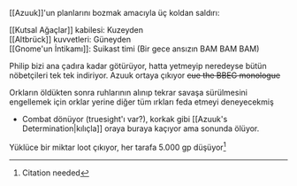 ---
---  
  
  
[[Azuuk]]'un planlarını bozmak amacıyla üç koldan saldırı:  
  
[[Kutsal Ağaçlar]] kabilesi: Kuzeyden  
[[Altbrück]] kuvvetleri: Güneyden  
[[Gnome'un İntikamı]]: Suikast timi (Bir gece ansızın BAM BAM BAM)  
  
Philip bizi ana çadıra kadar götürüyor, hatta yetmeyip neredeyse bütün nöbetçileri tek tek indiriyor. Azuuk ortaya çıkıyor ~~cue the BBEG monologue~~  
  
Orkların öldükten sonra ruhlarının alınıp tekrar savaşa sürülmesini engellemek için orklar yerine diğer tüm ırkları feda etmeyi deneyecekmiş  
- Combat dönüyor (truesight'ı var?), korkak gibi [[Azuuk's Determination|kılıçla]] oraya buraya kaçıyor ama sonunda ölüyor.  
  
Yüklüce bir miktar loot çıkıyor, her tarafa 5.000 gp düşüyor[^1]  
  
[^1]: Citation needed